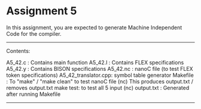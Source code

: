 # Assignment 5

In this assignment, you are expected to generate Machine Independent Code for the compiler.

--------------------------------------------------------------
Contents:

A5_42.c  : Contains main function
A5_42.l  : Contains FLEX specifications
A5_42.y  : Contains BISON specifications
A5_42.nc : nanoC file (to test FLEX token specifications)
A5_42_translator.cpp: symbol table generator
Makefile : To "make" / "make clean" to test nanoC file (nc)
	     This produces output.txt / removes output.txt
make test: to test all 5 input (nc)
output.txt : Generated after running Makefile 

-----------------------------------------------------------
